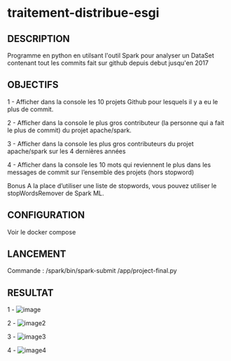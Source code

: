# traitement-distribue-esgi

## DESCRIPTION  

Programme en python en utilsant l'outil Spark pour analyser un DataSet contenant tout les commits fait sur github depuis debut jusqu'en 2017 

## OBJECTIFS 

1 -  Afficher dans la console les 10 projets Github pour lesquels il y a eu le plus de commit.

2 - Afficher dans la console le plus gros contributeur (la personne qui a fait le plus de commit) du projet apache/spark.

3 - Afficher dans la console les plus gros contributeurs du projet apache/spark sur les 4 dernières années

4 - Afficher dans la console les 10 mots qui reviennent le plus dans les messages de commit sur l’ensemble des projets (hors stopword)

Bonus
A la place d’utiliser une liste de stopwords, vous pouvez utiliser le stopWordsRemover de Spark ML.

## CONFIGURATION

Voir le docker compose


## LANCEMENT 

Commande : /spark/bin/spark-submit /app/project-final.py

## RESULTAT 

1 - ![image](https://github.com/RemyMach/traitement-distribue-esgi/assets/60228588/109dc48e-33eb-4acb-aa6e-89def3e746d8)

2 - ![image2](https://github.com/RemyMach/traitement-distribue-esgi/assets/60228588/c4c63019-99d7-4487-8aff-04c44b8efc09)

3 - ![image3](https://github.com/RemyMach/traitement-distribue-esgi/assets/60228588/8e9f869e-8225-47ca-951b-33bcdb4024be)

4 - ![image4](https://github.com/RemyMach/traitement-distribue-esgi/assets/60228588/2f1b3a02-505b-4f8d-9196-df697335b1e4)
